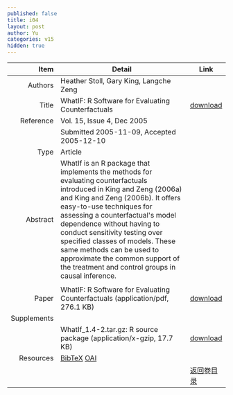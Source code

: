 ```yaml
---
published: false
title: i04
layout: post
author: Yu
categories: v15
hidden: true
---
```


| Item | Detail | Link |
|---:|---|---|
| Authors | Heather Stoll, Gary King, Langche Zeng| |
| Title |WhatIF: R Software for Evaluating Counterfactuals | [download](http://www.jstatsoft.org/v15/i04/paper) |
| Reference |Vol. 15, Issue 4, Dec 2005 | |
| | Submitted 2005-11-09, Accepted 2005-12-10| | 
| Type | Article| |
| Abstract | WhatIf is an R package that implements the methods for evaluating counterfactuals introduced in King and Zeng (2006a) and King and Zeng (2006b). It offers easy-to-use techniques for assessing a counterfactual's model dependence without having to conduct sensitivity testing over specified classes of models. These same methods can be used to approximate the common support of the treatment and control groups in causal inference. | |
 | |
| Paper | WhatIF: R Software for Evaluating Counterfactuals  (application/pdf, 276.1 KB)| [download](http://www.jstatsoft.org/v15/i04/paper) |
| Supplements | | |
| |WhatIf_1.4-2.tar.gz: R source package  (application/x-gzip, 17.7 KB)|  [download](http://www.jstatsoft.org/v15/i04/supp/1) |
| Resources | [BibTeX](http://www.jstatsoft.org/v15/i04/bibtex) [OAI](http://www.jstatsoft.org/oai?verb=GetRecord&identifier=oai.jstatsoft/v15/i04&prefix=oai_dc)| |
| |  | [返回卷目录]({{site.baseurl}}/volume/v15.html) |